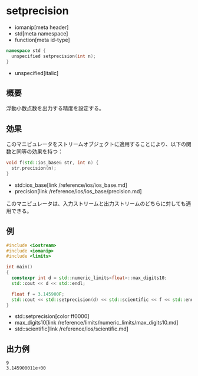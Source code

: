 # setprecision
* iomanip[meta header]
* std[meta namespace]
* function[meta id-type]

```cpp
namespace std {
  unspecified setprecision(int n);
}
```
* unspecified[italic]

## 概要
浮動小数点数を出力する精度を設定する。


## 効果
このマニピュレータをストリームオブジェクトに適用することにより、以下の関数と同等の効果を持つ：

```cpp
void f(std::ios_base& str, int n) {
  str.precision(n);
}
```
* std::ios_base[link /reference/ios/ios_base.md]
* precision[link /reference/ios/ios_base/precision.md]

このマニピュレータは、入力ストリームと出力ストリームのどちらに対しても適用できる。


## 例
```cpp example
#include <iostream>
#include <iomanip>
#include <limits>

int main()
{
  constexpr int d = std::numeric_limits<float>::max_digits10;
  std::cout << d << std::endl;

  float f = 3.145900F;
  std::cout << std::setprecision(d) << std::scientific << f << std::endl;
}
```
* std::setprecision[color ff0000]
* max_digits10[link /reference/limits/numeric_limits/max_digits10.md]
* std::scientific[link /reference/ios/scientific.md]

## 出力例
```
9
3.145900011e+00
```

